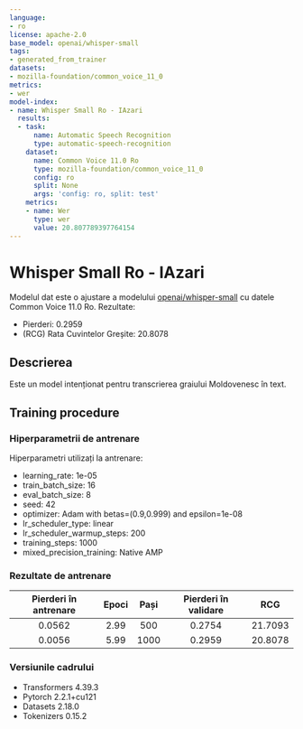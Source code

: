 ```yaml
---
language:
- ro
license: apache-2.0
base_model: openai/whisper-small
tags:
- generated_from_trainer
datasets:
- mozilla-foundation/common_voice_11_0
metrics:
- wer
model-index:
- name: Whisper Small Ro - IAzari
  results:
  - task:
      name: Automatic Speech Recognition
      type: automatic-speech-recognition
    dataset:
      name: Common Voice 11.0 Ro
      type: mozilla-foundation/common_voice_11_0
      config: ro
      split: None
      args: 'config: ro, split: test'
    metrics:
    - name: Wer
      type: wer
      value: 20.807789397764154
---
```


<!-- This model card has been generated automatically according to the information the Trainer had access to. You
should probably proofread and complete it, then remove this comment. -->

# Whisper Small Ro - IAzari

Modelul dat este o ajustare a modelului [openai/whisper-small](https://huggingface.co/openai/whisper-small) cu datele Common Voice  11.0 Ro.
Rezultate:
- Pierderi: 0.2959
- (RCG) Rata Cuvintelor Greșite: 20.8078

## Descrierea

Este un model intenționat pentru transcrierea graiului Moldovenesc în text.


## Training procedure

### Hiperparametrii de antrenare

Hiperparametri utilizați la antrenare:
- learning_rate: 1e-05
- train_batch_size: 16
- eval_batch_size: 8
- seed: 42
- optimizer: Adam with betas=(0.9,0.999) and epsilon=1e-08
- lr_scheduler_type: linear
- lr_scheduler_warmup_steps: 200
- training_steps: 1000
- mixed_precision_training: Native AMP

### Rezultate de antrenare

| Pierderi în antrenare | Epoci | Pași | Pierderi în validare | RCG     |
|:---------------------:|:-----:|:----:|:--------------------:|:-------:|
| 0.0562                | 2.99  | 500  | 0.2754               | 21.7093 |
| 0.0056                | 5.99  | 1000 | 0.2959               | 20.8078 |


### Versiunile cadrului

- Transformers 4.39.3
- Pytorch 2.2.1+cu121
- Datasets 2.18.0
- Tokenizers 0.15.2
